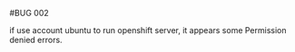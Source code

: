 #BUG 002

if use account ubuntu to run openshift server, it appears some Permission denied errors.

